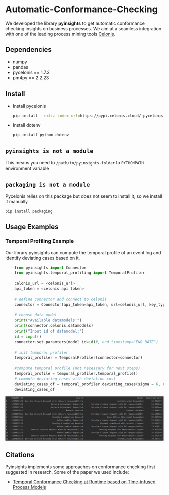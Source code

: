 # Automatic-Conformance-Checking

We developed the library **pyinsights** to get automatic conformance checking insights on business processes. 
We aim at a seamless integration with one of the leading process mining tools [Celonis](https://www.celonis.com/).
## Dependencies
- numpy
- pandas
- pycelonis == 1.7.3
- pm4py == 2.2.23


## Install
- Install pycelonis

    ```sh
    pip install --extra-index-url=https://pypi.celonis.cloud/ pycelonis=="1.7.3"
    ```

- Install dotenv

    ```sh
    pip install python-dotenv
    ```

## `pyinsights is not a module`

This means you need to `/path/to/pyinsights-folder` to `PYTHONPATH` environment variable

## `packaging is not a module`

Pycelonis relies on this package but does not seem to install it, so we install it manually

```sh
pip install packaging
```
## Usage Examples
### Temporal Profiling Example
Our library pyinsights can compute the temporal profile of an event log and 
identify deviating cases based on it.
```python
    from pyinsights import Connector
    from pyinsights.temporal_profiling import TemporalProfiler

    celonis_url = <celonis_url>
    api_token = <celonis api token>

    # define connector and connect to celonis
    connector = Connector(api_token=api_token, url=celonis_url, key_type="USER_KEY")

    # choose data model
    print("Available datamodels:")
    print(connector.celonis.datamodels)
    print("Input id of datamodel:")
    id = input()
    connector.set_paramters(model_id=id)#, end_timestamp="END_DATE")

    # init temporal profiler
    temporal_profiler = TemporalProfiler(connector=connector)

    #compute temporal profile (not necessary for next steps)
    temporal_profile = temporal_profiler.temporal_profile()
    # compute deviating cases with deviation cost
    deviating_cases_df = temporal_profiler.deviating_cases(sigma = 6, extended_view=False)
    deviating_cases_df
```
<p align="center">
  <img width="" src="docs/images/temporal_deviations_example.PNG" />
</p>



## Citations
Pyinsights implements some approaches on conformance checking first suggested in research.
Some of the paper we used include:
- [Temporal Conformance Checking at Runtime based on Time-infused Process Models](https://arxiv.org/abs/2008.07262)

